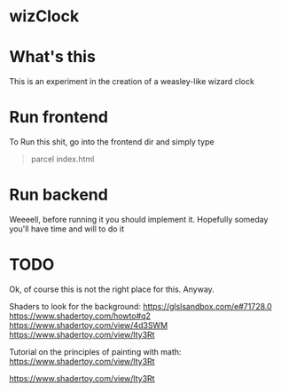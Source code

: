 # wizClock

What's this
=================

This is an experiment in the creation of a weasley-like wizard clock


Run frontend
=================

To Run this shit, go into the frontend dir and simply type

> parcel index.html 




Run backend
=================

Weeeell, before running it you should implement it.
Hopefully someday you'll have time and will to do it

TODO
=================

Ok, of course this is not the right place for this. Anyway.

Shaders to look for the background:
https://glslsandbox.com/e#71728.0
https://www.shadertoy.com/howto#q2
https://www.shadertoy.com/view/4d3SWM
https://www.shadertoy.com/view/lty3Rt

Tutorial on the principles of painting with math:
https://www.shadertoy.com/view/lty3Rt

https://www.shadertoy.com/view/lty3Rt
